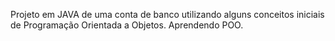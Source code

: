 Projeto em JAVA de uma conta de banco utilizando alguns conceitos iniciais de Programação Orientada a Objetos.
Aprendendo POO.
